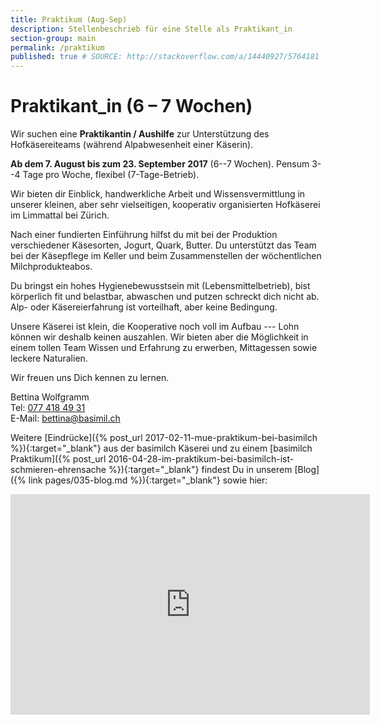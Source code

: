 ```yaml
---
title: Praktikum (Aug-Sep)
description: Stellenbeschrieb für eine Stelle als Praktikant_in
section-group: main
permalink: /praktikum
published: true # SOURCE: http://stackoverflow.com/a/14440927/5764181
---
```


# Praktikant_in (6 – 7 Wochen)

Wir suchen eine **Praktikantin / Aushilfe** zur Unterstützung des
Hofkäsereiteams (während Alpabwesenheit einer Käserin).

**Ab dem 7. August bis zum 23. September 2017** (6--7 Wochen). Pensum 3--4 Tage
pro Woche, flexibel (7-Tage-Betrieb).

Wir bieten dir Einblick, handwerkliche Arbeit und Wissensvermittlung in unserer
kleinen, aber sehr vielseitigen, kooperativ organisierten Hofkäserei im
Limmattal bei Zürich.

Nach einer fundierten Einführung hilfst du mit bei der Produktion verschiedener
Käsesorten, Jogurt, Quark, Butter. Du unterstützt das Team bei der Käsepflege im
Keller und beim Zusammenstellen der wöchentlichen Milchprodukteabos.

Du bringst ein hohes Hygienebewusstsein mit (Lebensmittelbetrieb), bist
körperlich fit und belastbar, abwaschen und putzen schreckt dich nicht ab. Alp-
oder Käsereierfahrung ist vorteilhaft, aber keine Bedingung.

Unsere Käserei ist klein, die Kooperative noch voll im Aufbau --- Lohn können wir
deshalb keinen auszahlen. Wir bieten aber die Möglichkeit in einem tollen Team
Wissen und Erfahrung zu erwerben, Mittagessen sowie leckere Naturalien.

Wir freuen uns Dich kennen zu lernen.

<div class="contact">
    Bettina Wolfgramm<br/>
    Tel: <a href="tel:+41774184931">077 418 49 31</a><br/>
    E-Mail: <a href="mailto:bettina@basimil.ch?subject=Praktikum">bettina@basimil.ch</a><br/>
</div>

Weitere [Eindrücke]({% post_url 2017-02-11-mue-praktikum-bei-basimilch %}){:target="_blank"} aus
der basimilch Käserei und zu einem [basimilch Praktikum]({% post_url 2016-04-28-im-praktikum-bei-basimilch-ist-schmieren-ehrensache %}){:target="_blank"}
findest Du in unserem [Blog]({% link pages/035-blog.md %}){:target="_blank"}
sowie hier:

<iframe src="https://docs.google.com/presentation/d/19oOOOZFIZnFShGNMMPGESm9Ld83pYE-uNGMzo1PGFJ8/embed?start=false&loop=true&delayms=3000"
        class="googleslides"
        frameborder="0"
        width="575"
        height="353"
        allowfullscreen="true"
        mozallowfullscreen="true"
        webkitallowfullscreen="true"></iframe>
